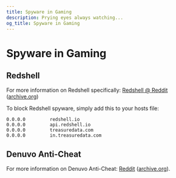 ```yaml
---
title: Spyware in Gaming
description: Prying eyes always watching...
og_title: Spyware in Gaming
---
```


# Spyware in Gaming

## Redshell

For more information on Redshell specifically:
[Redshell @ Reddit](https://redd.it/8pud8b) 
([archive.org](https://web.archive.org/web/20200416144344/https://old.reddit.com/r/Steam/comments/8pud8b/psa_red_shell_spyware_holy_potatoes_were_in_space))

To block Redshell spyware, simply add this to your hosts file:

```
0.0.0.0			redshell.io 
0.0.0.0			api.redshell.io
0.0.0.0			treasuredata.com
0.0.0.0			in.treasuredata.com
```

## Denuvo Anti-Cheat

For more information on Denuvo Anti-Cheat: [Reddit](https://redd.it/gjzi01) ([archive.org](https://web.archive.org/web/20200515145555/https://old.reddit.com/r/Doom/comments/gjzi01/why_you_should_remove_doom_eternal_denuvo/)).